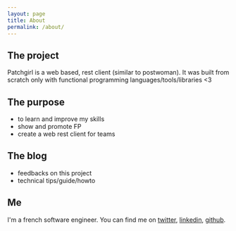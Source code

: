 ```yaml
---
layout: page
title: About
permalink: /about/
---
```


## The project

Patchgirl is a web based, rest client (similar to postwoman). It was built from scratch only with functional programming languages/tools/libraries <3

## The purpose
- to learn and improve my skills
- show and promote FP
- create a web rest client for teams

## The blog
- feedbacks on this project
- technical tips/guide/howto

## Me

I'm a french software engineer. You can find me on [twitter](https://twitter.com/Matsumonkie), [linkedin](https://www.linkedin.com/in/iorimatsuhara/), [github](https://github.com/matsumonkie/).
